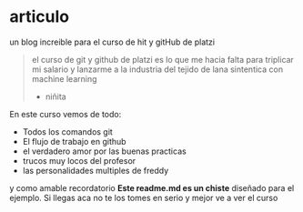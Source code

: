 # articulo
un blog increible para el curso de hit y gitHub de platzi
> el curso de git y github de platzi es lo que me hacia falta para triplicar mi salario 
y lanzarme a la industria del tejido de lana sintentica con machine learning
> - niñita

En este curso vemos de todo:
* Todos los comandos git
* El flujo de trabajo en github
* el verdadero amor por las buenas practicas
* trucos muy locos del profesor
* las personalidades multiples de freddy

y como amable recordatorio **Este readme.md es un chiste** diseñado para el ejemplo.
Si llegas aca no te los tomes en serio y mejor ve a ver el curso